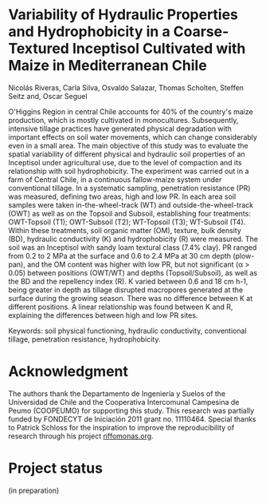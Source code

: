 # Variability of Hydraulic Properties and Hydrophobicity in a Coarse-Textured Inceptisol Cultivated with Maize in Mediterranean Chile 

Nicolás Riveras, Carla Silva, Osvaldo Salazar, Thomas Scholten, Steffen Seitz and, Oscar Seguel

O'Higgins Region in central Chile accounts for 40% of the country's maize production, which is mostly cultivated in monocultures. Subsequently, intensive tillage practices have generated physical degradation with important effects on soil water movements, which can change considerably even in a small area. The main objective of this study was to evaluate the spatial variability of different physical and hydraulic soil properties of an Inceptisol under agricultural use, due to the level of compaction and its relationship with soil hydrophobicity. The experiment was carried out in a farm of Central Chile, in a continuous fallow-maize system under conventional tillage. In a systematic sampling, penetration resistance (PR) was measured, defining two areas, high and low PR. In each area soil samples were taken in-the-wheel-track (WT) and outside-the-wheel-track (OWT) as well as on the Topsoil and Subsoil, establishing four treatments: OWT-Topsoil (T1); OWT-Subsoil (T2); WT-Topsoil (T3); WT-Subsoil (T4). Within these treatments, soil organic matter (OM), texture, bulk density (BD), hydraulic conductivity (K) and hydrophobicity (R) were measured. The soil was an Inceptisol with sandy loam textural class (7.4% clay). PR ranged from 0.2 to 2 MPa at the surface and 0.6 to 2.4 MPa at 30 cm depth (plow-pan), and the OM content was higher with low PR, but not significant (α > 0.05) between positions (OWT/WT) and depths (Topsoil/Subsoil), as well as the BD and the repellency index (R). K varied between 0.6 and 18 cm h-1, being greater in depth as tillage disrupted macropores generated at the surface during the growing season. There was no difference between K at different positions. A linear relationship was found between K and R, explaining the differences between high and low PR sites.

Keywords: soil physical functioning, hydraulic conductivity, conventional tillage, penetration resistance, hydrophobicity.

# Acknowledgment

The authors thank the Departamento de Ingeniería y Suelos of the Universidad de Chile and the Cooperativa Intercomunal Campesina de Peumo (COOPEUMO) for supporting this study. This research was partially funded by FONDECYT de Iniciación 2011 grant no. 11110464. Special thanks to Patrick Schloss for the inspiration to improve the reproducibility of research through his project [riffomonas.org](https://riffomonas.org/ "Pat's webpage").

# Project status
(in preparation)